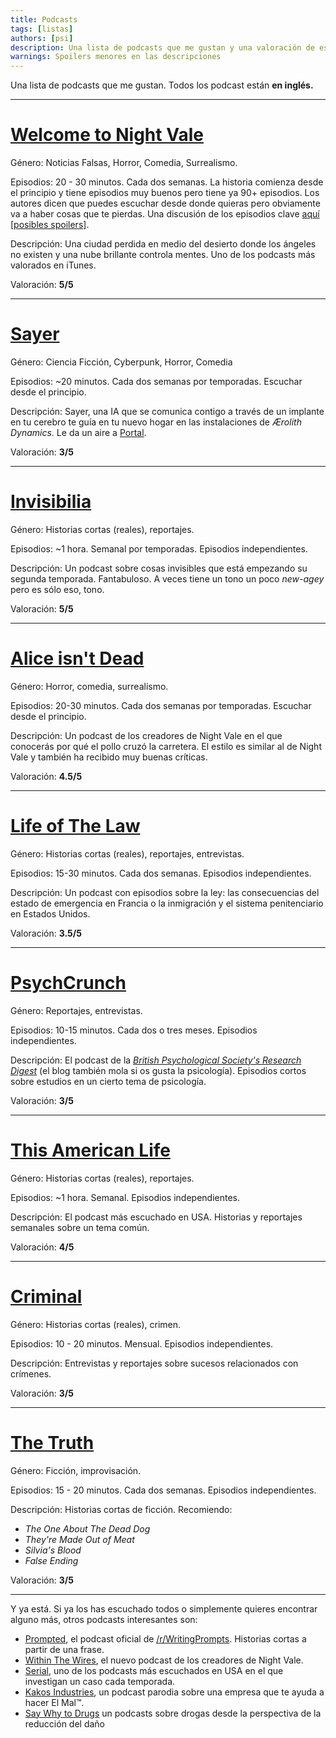 ```yaml
---
title: Podcasts
tags: [listas]
authors: [psi]
description: Una lista de podcasts que me gustan y una valoración de estos.
warnings: Spoilers menores en las descripciones
---
```


Una lista de podcasts que me gustan. Todos los podcast están **en inglés.**

****

# [**Welcome to Night Vale**](http://www.welcometonightvale.com)

<span class="message">Género:</span> Noticias Falsas, Horror, Comedia, Surrealismo.

<span class="message">Episodios:</span> 20 - 30 minutos. Cada dos semanas. La historia comienza desde el principio y tiene episodios muy buenos pero tiene ya 90+ episodios. Los autores dicen que puedes escuchar desde donde quieras pero obviamente va a haber cosas que te pierdas. Una discusión de los episodios clave [aquí [posibles spoilers]](https://www.reddit.com/r/nightvale/comments/3ujhj6/).

<span class="message">Descripción:</span> Una ciudad perdida en medio del desierto donde los
ángeles no existen y una nube brillante controla mentes.
Uno de los podcasts más valorados en iTunes.

<span class="message">Valoración:</span> **5/5**

****

# [**Sayer**](http://geeklyinc.com/category/sayer/)

<span class="message">Género:</span> Ciencia Ficción, Cyberpunk, Horror, Comedia

<span class="message">Episodios:</span> ~20 minutos. Cada dos semanas por temporadas. Escuchar desde el principio.

<span class="message">Descripción:</span> Sayer, una IA que se comunica contigo a través de un
implante en tu cerebro te guía en tu nuevo hogar en las instalaciones de
*Ærolith Dynamics.* Le da un aire a [Portal](http://www.thinkwithportals.com/).

<span class="message">Valoración:</span> **3/5**

****

# [Invisibilia](http://www.npr.org/podcasts/510307/invisibilia)
<span class="message">Género:</span> Historias cortas (reales), reportajes.

<span class="message">Episodios:</span> ~1 hora. Semanal por temporadas. Episodios independientes.

<span class="message">Descripción:</span> Un podcast sobre cosas invisibles que está empezando su segunda temporada. Fantabuloso. A veces tiene un tono un poco *new-agey* pero es sólo eso, tono.

<span class="message">Valoración:</span> **5/5**

****

# [Alice isn't Dead](http://aliceisntdead.libsyn.com)
<span class="message">Género:</span> Horror, comedia, surrealismo.

<span class="message">Episodios:</span> 20-30 minutos. Cada dos semanas por temporadas. Escuchar desde el principio.

<span class="message">Descripción:</span> Un podcast de los creadores de Night Vale en el que conocerás por qué el pollo cruzó la carretera. El estilo es similar al de Night Vale y también ha recibido muy buenas críticas.

<span class="message">Valoración:</span> **4.5/5**

****

# [Life of The Law](http://www.lifeofthelaw.org)
<span class="message">Género:</span> Historias cortas (reales), reportajes, entrevistas.

<span class="message">Episodios:</span> 15-30 minutos. Cada dos semanas. Episodios independientes.

<span class="message">Descripción:</span> Un podcast con episodios sobre la ley: las consecuencias del estado de emergencia en Francia o la inmigración y el sistema penitenciario en Estados Unidos.

<span class="message">Valoración:</span> **3.5/5**

****

# [PsychCrunch](http://digest.bps.org.uk/p/psychcrunch-podcast.htm)
<span class="message">Género:</span> Reportajes, entrevistas.

<span class="message">Episodios:</span> 10-15 minutos. Cada dos o tres meses. Episodios independientes.

<span class="message">Descripción:</span> El podcast de la [*British Psychological Society's Research Digest*](http://digest.bps.org.uk) (el blog también mola si os gusta la psicología). Episodios cortos sobre estudios en un cierto tema de psicología.

<span class="message">Valoración:</span> **3/5**

****

# [**This American Life**](http://www.thisamericanlife.org/)

<span class="message">Género:</span> Historias cortas (reales), reportajes.

<span class="message">Episodios:</span> ~1 hora. Semanal. Episodios independientes.

<span class="message">Descripción:</span> El podcast más escuchado en USA. Historias y reportajes
semanales sobre un tema común.

<span class="message">Valoración:</span> **4/5**

****

# [**Criminal**](http://thisiscriminal.com/)

<span class="message">Género:</span> Historias cortas (reales), crimen.

<span class="message">Episodios:</span> 10 - 20 minutos. Mensual. Episodios independientes.

<span class="message">Descripción:</span> Entrevistas y reportajes sobre sucesos relacionados con
crímenes.

<span class="message">Valoración:</span> **3/5**

****

# [**The Truth**](http://thetruthpodcast.com/The_Truth.html)

<span class="message">Género:</span> Ficción, improvisación.

<span class="message">Episodios:</span> 15 - 20 minutos. Cada dos semanas. Episodios independientes.

<span class="message">Descripción:</span> Historias cortas de ficción.
Recomiendo:

- *The One About The Dead Dog*
- *They're Made Out of Meat*
- *Silvia's Blood*
- *False Ending*

<span class="message">Valoración:</span> **3/5**

****

Y ya está. Si ya los has escuchado todos o simplemente quieres encontrar alguno
más, otros podcasts interesantes son: 

- [Prompted](https://www.reddit.com/r/Prompted), el podcast oficial de [/r/WritingPrompts](https://www.reddit.com/r/WritingPrompts). Historias cortas a partir de una frase.
- [Within The Wires](http://withinthewires.libsyn.com), el nuevo podcast de los creadores de Night Vale.
- [Serial](http://serialpodcast.org/), uno de los podcasts más escuchados en USA en el que investigan un caso cada temporada.
- [Kakos Industries](http://www.kakosindustries.com/), un podcast parodia sobre una empresa que te ayuda a hacer El Mal™.
- [Say Why to Drugs](https://www.acast.com/saywhytodrugs/) un podcasts sobre drogas desde la perspectiva de la reducción del daño
